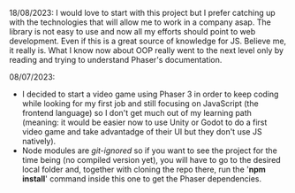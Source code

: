 18/08/2023: I would love to start with this project but I prefer catching up with the technologies that will allow me to work in a company asap. The library is not easy to use and now all my efforts should point to web development. Even if this is a great source of knowledge for JS. Believe me, it really is. What I know now about OOP really went to the next level only by reading and trying to understand Phaser's documentation.

08/07/2023:
- I decided to start a video game using Phaser 3 in order to keep coding while looking for my first job and still focusing on JavaScript (the frontend language) so I don't get much out of my learning path (meaning: it would be easier now to use Unity or Godot to do a first video game and take advantadge of their UI but they don't use JS natively).
- Node modules are _git-ignored_ so if you want to see the project for the time being (no compiled version yet), you will have to go to the desired local folder and, together with cloning the repo there, run the '**npm install**' command inside this one to get the Phaser dependencies.
